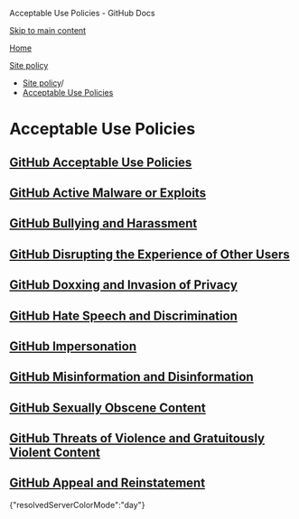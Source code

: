 Acceptable Use Policies - GitHub Docs

[Skip to main content](#main-content)

[Home](/es)

[Site policy](/es/site-policy)

* [Site policy](/es/site-policy)/
* [Acceptable Use Policies](/es/site-policy/acceptable-use-policies)

Acceptable Use Policies
==========

[GitHub Acceptable Use Policies](/es/site-policy/acceptable-use-policies/github-acceptable-use-policies)
----------

[GitHub Active Malware or Exploits](/es/site-policy/acceptable-use-policies/github-active-malware-or-exploits)
----------

[GitHub Bullying and Harassment](/es/site-policy/acceptable-use-policies/github-bullying-and-harassment)
----------

[GitHub Disrupting the Experience of Other Users](/es/site-policy/acceptable-use-policies/github-disrupting-the-experience-of-other-users)
----------

[GitHub Doxxing and Invasion of Privacy](/es/site-policy/acceptable-use-policies/github-doxxing-and-invasion-of-privacy)
----------

[GitHub Hate Speech and Discrimination](/es/site-policy/acceptable-use-policies/github-hate-speech-and-discrimination)
----------

[GitHub Impersonation](/es/site-policy/acceptable-use-policies/github-impersonation)
----------

[GitHub Misinformation and Disinformation](/es/site-policy/acceptable-use-policies/github-misinformation-and-disinformation)
----------

[GitHub Sexually Obscene Content](/es/site-policy/acceptable-use-policies/github-sexually-obscene-content)
----------

[GitHub Threats of Violence and Gratuitously Violent Content](/es/site-policy/acceptable-use-policies/github-threats-of-violence-and-gratuitously-violent-content)
----------

[GitHub Appeal and Reinstatement](/es/site-policy/acceptable-use-policies/github-appeal-and-reinstatement)
----------

{"resolvedServerColorMode":"day"}
